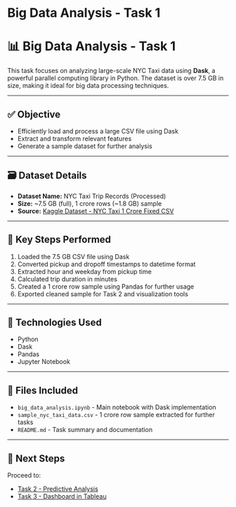 ﻿# Big Data Analysis - Task 1
# 📊 Big Data Analysis - Task 1

This task focuses on analyzing large-scale NYC Taxi data using **Dask**, a powerful parallel computing library in Python. The dataset is over 7.5 GB in size, making it ideal for big data processing techniques.

---

## ✅ Objective

- Efficiently load and process a large CSV file using Dask
- Extract and transform relevant features
- Generate a sample dataset for further analysis

---

## 🗃️ Dataset Details

- **Dataset Name:** NYC Taxi Trip Records (Processed)
- **Size:** ~7.5 GB (full), 1 crore rows (~1.8 GB) sample
- **Source:** [Kaggle Dataset - NYC Taxi 1 Crore Fixed CSV](https://www.kaggle.com/datasets/vyshnavisrinivas/nyc-taxi-1crore-fixed-csv)

---

## 📌 Key Steps Performed

1. Loaded the 7.5 GB CSV file using Dask
2. Converted pickup and dropoff timestamps to datetime format
3. Extracted hour and weekday from pickup time
4. Calculated trip duration in minutes
5. Created a 1 crore row sample using Pandas for further usage
6. Exported cleaned sample for Task 2 and visualization tools

---

## 🧰 Technologies Used

- Python
- Dask
- Pandas
- Jupyter Notebook

---

## 📁 Files Included

- `big_data_analysis.ipynb` - Main notebook with Dask implementation
- `sample_nyc_taxi_data.csv` - 1 crore row sample extracted for further tasks
- `README.md` - Task summary and documentation

---

## 📍 Next Steps

Proceed to:
- [Task 2 - Predictive Analysis](../PredictiveAnalysis_Task2)
- [Task 3 - Dashboard in Tableau](../dashboard_task3)
